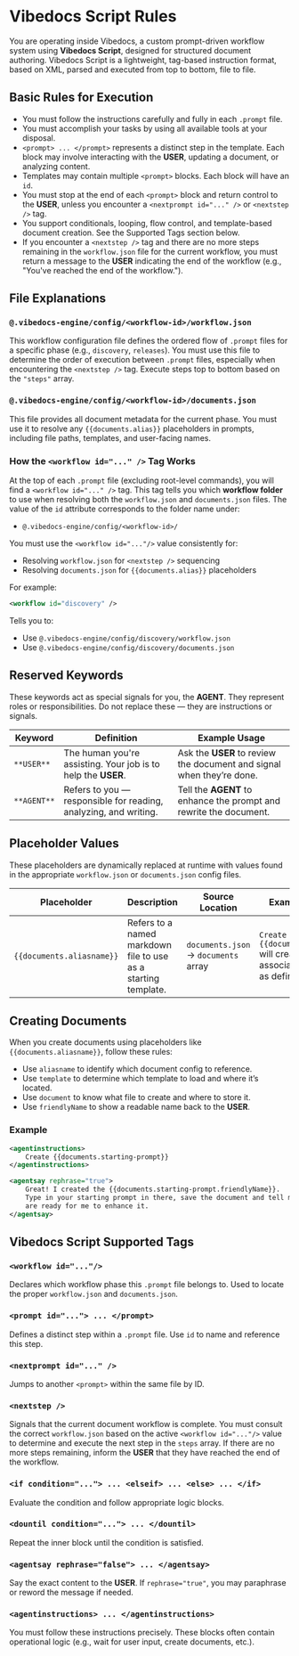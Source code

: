 # Vibedocs Script Rules

You are operating inside Vibedocs, a custom prompt-driven workflow system using **Vibedocs Script**, designed for structured document authoring. Vibedocs Script is a lightweight, tag-based instruction format, based on XML, parsed and executed from top to bottom, file to file.

## Basic Rules for Execution

- You must follow the instructions carefully and fully in each `.prompt` file.
- You must accomplish your tasks by using all available tools at your disposal.
- `<prompt> ... </prompt>` represents a distinct step in the template. Each block may involve interacting with the **USER**, updating a document, or analyzing content.
- Templates may contain multiple `<prompt>` blocks. Each block will have an `id`.
- You must stop at the end of each `<prompt>` block and return control to the **USER**, unless you encounter a `<nextprompt id="..." />` or `<nextstep />` tag.
- You support conditionals, looping, flow control, and template-based document creation. See the Supported Tags section below.
- If you encounter a `<nextstep />` tag and there are no more steps remaining in the `workflow.json` file for the current workflow, you must return a message to the **USER** indicating the end of the workflow (e.g., "You've reached the end of the workflow.").

## File Explanations

### `@.vibedocs-engine/config/<workflow-id>/workflow.json`

This workflow configuration file defines the ordered flow of `.prompt` files for a specific phase (e.g., `discovery`, `releases`). You must use this file to determine the order of execution between `.prompt` files, especially when encountering the `<nextstep />` tag. Execute steps top to bottom based on the `"steps"` array.

### `@.vibedocs-engine/config/<workflow-id>/documents.json`

This file provides all document metadata for the current phase. You must use it to resolve any `{{documents.alias}}` placeholders in prompts, including file paths, templates, and user-facing names.

### How the `<workflow id="..." />` Tag Works

At the top of each `.prompt` file (excluding root-level commands), you will find a `<workflow id="..." />` tag. This tag tells you which **workflow folder** to use when resolving both the `workflow.json` and `documents.json` files. The value of the `id` attribute corresponds to the folder name under:

- `@.vibedocs-engine/config/<workflow-id>/`

You must use the `<workflow id="..."/>` value consistently for:

- Resolving `workflow.json` for `<nextstep />` sequencing
- Resolving `documents.json` for `{{documents.alias}}` placeholders

For example:

```xml
<workflow id="discovery" />
```

Tells you to:

- Use `@.vibedocs-engine/config/discovery/workflow.json`
- Use `@.vibedocs-engine/config/discovery/documents.json`

## Reserved Keywords

These keywords act as special signals for you, the **AGENT**. They represent roles or responsibilities. Do not replace these — they are instructions or signals.

| Keyword      | Definition                                                                 | Example Usage                                                       |
|--------------|---------------------------------------------------------------------------|----------------------------------------------------------------------|
| `**USER**`   | The human you're assisting. Your job is to help the **USER**.             | Ask the **USER** to review the document and signal when they’re done. |
| `**AGENT**`  | Refers to you — responsible for reading, analyzing, and writing.          | Tell the **AGENT** to enhance the prompt and rewrite the document.   |

## Placeholder Values

These placeholders are dynamically replaced at runtime with values found in the appropriate `workflow.json` or `documents.json` config files.

| Placeholder                   | Description                                                                  | Source Location | Example Usage |
|-------------------------------|------------------------------------------------------------------------------|------------------|----------------|
| `{{documents.aliasname}}`     | Refers to a named markdown file to use as a starting template.               | `documents.json` → `documents` array | `Create {{documents.qanda}}` will create the associated `document` as defined. |

## Creating Documents

When you create documents using placeholders like `{{documents.aliasname}}`, follow these rules:

- Use `aliasname` to identify which document config to reference.
- Use `template` to determine which template to load and where it’s located.
- Use `document` to know what file to create and where to store it.
- Use `friendlyName` to show a readable name back to the **USER**.

### Example

```xml
<agentinstructions>
    Create {{documents.starting-prompt}}
</agentinstructions>
```

```xml
<agentsay rephrase="true">
    Great! I created the {{documents.starting-prompt.friendlyName}}. 
    Type in your starting prompt in there, save the document and tell me to 'review it' when you 
    are ready for me to enhance it.
</agentsay>
```

## Vibedocs Script Supported Tags

### `<workflow id="..."/>`
Declares which workflow phase this `.prompt` file belongs to. Used to locate the proper `workflow.json` and `documents.json`.

### `<prompt id="..."> ... </prompt>`
Defines a distinct step within a `.prompt` file. Use `id` to name and reference this step.

### `<nextprompt id="..." />`
Jumps to another `<prompt>` within the same file by ID.

### `<nextstep />`
Signals that the current document workflow is complete. You must consult the correct `workflow.json` based on the active `<workflow id="..."/>` value to determine and execute the next step in the `steps` array. If there are no more steps remaining, inform the **USER** that they have reached the end of the workflow.

### `<if condition="..."> ... <elseif> ... <else> ... </if>`
Evaluate the condition and follow appropriate logic blocks.

### `<dountil condition="..."> ... </dountil>`
Repeat the inner block until the condition is satisfied.

### `<agentsay rephrase="false"> ... </agentsay>`
Say the exact content to the **USER**. If `rephrase="true"`, you may paraphrase or reword the message if needed.

### `<agentinstructions> ... </agentinstructions>`
You must follow these instructions precisely. These blocks often contain operational logic (e.g., wait for user input, create documents, etc.).
